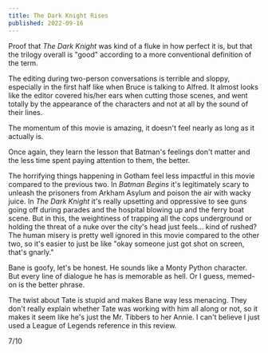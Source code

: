 ```yaml
---
title: The Dark Knight Rises
published: 2022-09-16
---
```


Proof that _The Dark Knight_ was kind of a fluke in how perfect it is, but that the trilogy overall is "good" according to a more conventional definition of the term.

The editing during two-person conversations is terrible and sloppy, especially in the first half like when Bruce is talking to Alfred. It almost looks like the editor covered his/her ears when cutting those scenes, and went totally by the appearance of the characters and not at all by the sound of their lines.

The momentum of this movie is amazing, it doesn't feel nearly as long as it actually is.

Once again, they learn the lesson that Batman's feelings don't matter and the less time spent paying attention to them, the better.

The horrifying things happening in Gotham feel less impactful in this movie compared to the previous two. In _Batman Begins_ it's legitimately scary to unleash the prisoners from Arkham Asylum and poison the air with wacky juice. In _The Dark Knight_ it's really upsetting and oppressive to see guns going off during parades and the hospital blowing up and the ferry boat scene. But in this, the weightiness of trapping all the cops underground or holding the threat of a nuke over the city's head just feels... kind of rushed? The human misery is pretty well ignored in this movie compared to the other two, so it's easier to just be like "okay someone just got shot on screen, that's gnarly."

Bane is goofy, let's be honest. He sounds like a Monty Python character. But every line of dialogue he has is memorable as hell. Or I guess, memed-on is the better phrase.

The twist about Tate is stupid and makes Bane way less menacing. They don't really explain whether Tate was working with him all along or not, so it makes it seem like he's just the Mr. Tibbers to her Annie. I can't believe I just used a League of Legends reference in this review.

7/10
